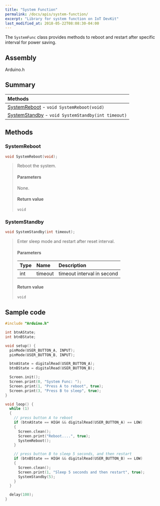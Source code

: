 ```yaml
---
title: "System Function"
permalink: /docs/apis/system-function/
excerpt: "Library for system function on IoT DevKit"
last_modified_at: 2018-05-22T08:08:30-04:00
---
```


The `SystemFunc` class provides methods to reboot and restart after specific
interval for power saving.

## Assembly

Arduino.h

## Summary

| Methods                                                             |
| :------------------------------------------------------------------ |
| [SystemReboot](#SystemReboot) - `void SystemReboot(void)`           |
| [SystemStandby](#SystemStandby) - `void SystemStandby(int timeout)` |

## Methods

### SystemReboot

```cpp
void SystemReboot(void);
```

> Reboot the system.
>
> #### Parameters
>
> None.
>
> #### Return value
>
> `void`

### SystemStandby

```cpp
void SystemStandby(int timeout);
```

> Enter sleep mode and restart after reset interval.
>
> #### Parameters
>
> | Type | Name    | Description                |
> | :--- | :------ | :------------------------- |
> | int  | timeout | timeout interval in second |
>
> #### Return value
>
> `void`

## Sample code

```cpp
#include "Arduino.h"

int btnAState;
int btnBState;

void setup() {
  pinMode(USER_BUTTON_A, INPUT);
  pinMode(USER_BUTTON_B, INPUT);

  btnAState = digitalRead(USER_BUTTON_A);
  btnBState = digitalRead(USER_BUTTON_B);

  Screen.init();
  Screen.print(0, "System Func: ");
  Screen.print(1, "Press A to reboot", true);
  Screen.print(3, "Press B to sleep", true);
}

void loop() {
  while (1)
  {
    // press button A to reboot
    if (btnAState == HIGH && digitalRead(USER_BUTTON_A) == LOW)
    {
      Screen.clean();
      Screen.print("Reboot....", true);
      SystemReboot();
    }

    // press button B to sleep 5 seconds, and then restart
    if (btnBState == HIGH && digitalRead(USER_BUTTON_B) == LOW)
    {
      Screen.clean();
      Screen.print(1, "Sleep 5 seconds and then restart", true);
      SystemStandby(5);
    }
  }

  delay(100);
}

```
